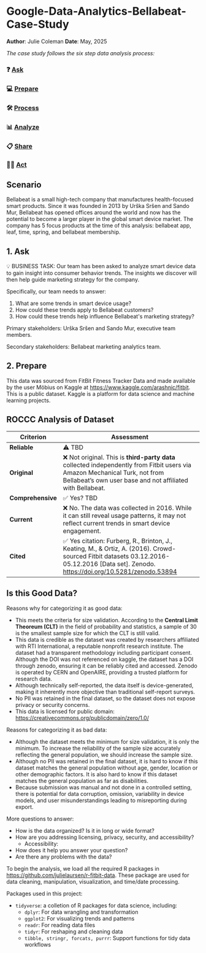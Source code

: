 # Google-Data-Analytics-Bellabeat-Case-Study

**Author**: Julie Coleman
**Date**: May, 2025

_The case study follows the six step data analysis process:_

### ❓ [Ask](#1-ask)
### 💻 [Prepare](#2-prepare)
### 🛠 [Process](#3-process)
### 📊 [Analyze](#4-analyze)
### 📋 [Share](#5-share)
### 🧗‍♀️ [Act](#6-act)

## Scenario
Bellabeat is a small high-tech company that manufactures health-focused smart products. Since it was founded in 2013 by Urška Sršen and Sando Mur, Bellabeat has opened offices around the world and now has the potential to become a larger player in the global smart device market. The company has 5 focus products at the time of this analysis: bellabeat app, leaf, time, spring, and bellabeat membership. 

## 1. Ask
💡 BUSINESS TASK: Our team has been asked to analyze smart device data to gain insight into consumer behavior trends. The insights we discover will then help guide marketing strategy for the company. 

Specifically, our team needs to answer:
1. What are some trends in smart device usage?
2. How could these trends apply to Bellabeat customers?
3. How could these trends help influence Bellabeat's marketing strategy?

Primary stakeholders: Urška Sršen and Sando Mur, executive team members.

Secondary stakeholders: Bellabeat marketing analytics team.

## 2. Prepare 
This data was sourced from FitBit Fitness Tracker Data and made available by the user Möbius on Kaggle at https://www.kaggle.com/arashnic/fitbit. This is a public dataset. Kaggle is a platform for data science and machine learning projects.

## ROCCC Analysis of Dataset

| **Criterion**      | **Assessment**                                                                                                                                       |
|--------------------|------------------------------------------------------------------------------------------------------------------------------------------------------|
| **Reliable**       | ⚠️ TBD                             |
| **Original**       | ❌ Not original. This is **third-party data** collected independently from Fitbit users via Amazon Mechanical Turk, not from Bellabeat’s own user base and not affiliated with Bellabeat.             |
| **Comprehensive**  | ✅ Yes? TBD      |
| **Current**        | ❌ No. The data was collected in 2016. While it can still reveal usage patterns, it may not reflect current trends in smart device engagement.         |
| **Cited**          | ✅ Yes citation: Furberg, R., Brinton, J., Keating, M., & Ortiz, A. (2016). Crowd-sourced Fitbit datasets 03.12.2016-05.12.2016 [Data set]. Zenodo. https://doi.org/10.5281/zenodo.53894       |

## Is this Good Data?

Reasons why for categorizing it as good data:
- This meets the criteria for size validation. According to the **Central Limit Theoreum (CLT)** in the field of probability and statistics, a sample of 30 is the smallest sample size for which the CLT is still valid.
- This data is credible as the dataset was created by researchers affiliated with RTI International, a reputable nonprofit research institute. The dataset had a transparent methodology including participant consent. Although the DOI was not referenced on kaggle, the dataset has a DOI through zenodo, ensuring it can be reliably cited and accessed. Zenodo is operated by CERN and OpenAIRE, providing a trusted platform for research data.
- Although technically self-reported, the data itself is device-generated, making it inherently more objective than traditional self-report surveys.
- No PII was retained in the final dataset, so the dataset does not expose privacy or security concerns.
- This data is licensed for public domain: https://creativecommons.org/publicdomain/zero/1.0/

Reasons for categorizing it as bad data:
- Although the dataset meets the minimum for size validation, it is only the minimum. To increase the reliability of the sample size accurately reflecting the general population, we should increase the sample size.
- Although no PII was retained in the final dataset, it is hard to know if this dataset matches the general population without age, gender, location or other demographic factors. It is also hard to know if this dataset matches the general population as far as disabilities.
- Because submission was manual and not done in a controlled setting, there is potential for data corruption, omission, variability in device models, and user misunderstandings leading to misreporting during export.


More questions to answer:
- How is the data organized? Is it in long or wide format?
- How are you addressing licensing, privacy, security, and accessibility?
  - Accessibility:
- How does it help you answer your question?
- Are there any problems with the data?

To begin the analysis, we load all the required R packages in https://github.com/julielaursen/r-fitbit-data. These package are used for data cleaning, manipulation, visualization, and time/date processing. 

Packages used in this project:
- `tidyverse`: a colletion of R packages for data science, including:
  - `dplyr`: For data wrangling and transformation
  - `ggplot2`: For visualizing trends and patterns
  - `readr`: For reading data files
  - `tidyr`: For reshaping and cleaning data
  - `tibble, stringr, forcats, purrr`: Support functions for tidy data workflows
